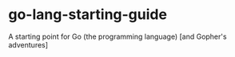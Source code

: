 # go-lang-starting-guide
A starting point for Go (the programming language) [and Gopher's adventures]
